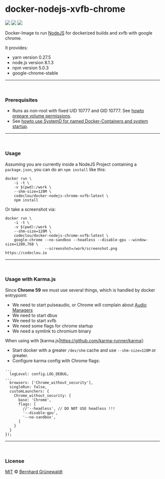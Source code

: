 # docker-nodejs-xvfb-chrome

[![](https://codeclou.github.io/doc/badges/generated/docker-image-size-46.svg)](https://hub.docker.com/r/codeclou/docker-nodejs-chrome-xvfb/tags/) [![](https://codeclou.github.io/doc/badges/generated/docker-from-ubuntu-16.04.svg)](https://www.ubuntu.com/) [![](https://codeclou.github.io/doc/badges/generated/docker-run-as-non-root.svg)](https://docs.docker.com/engine/reference/builder/#/user)

Docker-Image to run [NodeJS](https://nodejs.org/en/) for dockerized builds and xvfb with google chrome.

It provides:
 * yarn version 0.27.5
 * node.js version 8.1.3
 * npm version 5.0.3
 * google-chrome-stable

-----

&nbsp;

### Prerequisites

 * Runs as non-root with fixed UID 10777 and GID 10777. See [howto prepare volume permissions](https://github.com/codeclou/doc/blob/master/docker/README.md).
 * See [howto use SystemD for named Docker-Containers and system startup](https://github.com/codeclou/doc/blob/master/docker/README.md).

-----

&nbsp;

### Usage

Assuming you are currently inside a NodeJS Project containing a `package.json`, you can do an `npm install` like this:

```
docker run \
    -i -t \
    -v $(pwd):/work \
    --shm-size=128M \
    codeclou/docker-nodejs-chrome-xvfb:latest \
    npm install
```

Or take a screenshot via:

```
docker run \
    -i -t \
    -v $(pwd):/work \
    --shm-size=128M \
    codeclou/docker-nodejs-chrome-xvfb:latest \
    google-chrome --no-sandbox --headless --disable-gpu --window-size=1280,768 \
                  --screenshot=/work/screenshot.png https://codeclou.io
```

-----

&nbsp;

### Usage with Karma.js

Since **Chrome 59** we must use several things, which is handled by docker entrypoint:

 * We need to start pulseaudio, or Chrome will complain about [Audio Managers](https://stackoverflow.com/questions/43943721/error-running-headless-chromium-on-ubuntu)
 * We need to start dbus
 * We need to start xvfb
 * We need some flags for chrome startup
 * We need a symlink to chromium binary

When using with [karma.js|https://github.com/karma-runner/karma]:

 * Start docker with a greater `/dev/shm` cache and use `--shm-size=128M` or greater.
 * Configure karma config with Chrome flags:


```
...
  logLevel: config.LOG_DEBUG,
...
  browsers: ['Chrome_without_security'],
  singleRun: false,
  customLaunchers: {
    Chrome_without_security: {
      base: 'Chrome',
      flags: [
        //'--headless', // DO NOT USE headless !!!
        '--disable-gpu',
        '--no-sandbox',
      ]
    }
  }
});
```


-----
&nbsp;

### License

[MIT](https://github.com/codeclou/docker-nodejs-xvfb-chrome/blob/master/LICENSE) © [Bernhard Grünewaldt](https://github.com/clouless)
